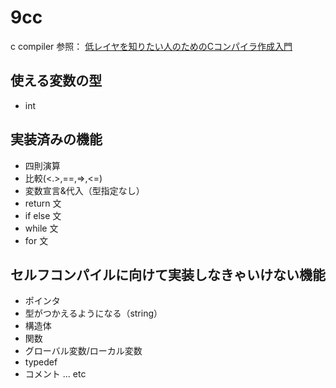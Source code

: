 # 9cc 

c compiler 参照： [低レイヤを知りたい人のためのCコンパイラ作成入門](https://www.sigbus.info/compilerbook)

## 使える変数の型

- int

## 実装済みの機能

- 四則演算
- 比較(<.>,==,=>,<=)
- 変数宣言&代入（型指定なし）
- return 文
- if else 文
- while 文
- for 文

## セルフコンパイルに向けて実装しなきゃいけない機能
- ポインタ
- 型がつかえるようになる（string）
- 構造体
- 関数
- グローバル変数/ローカル変数
- typedef
- コメント
... etc